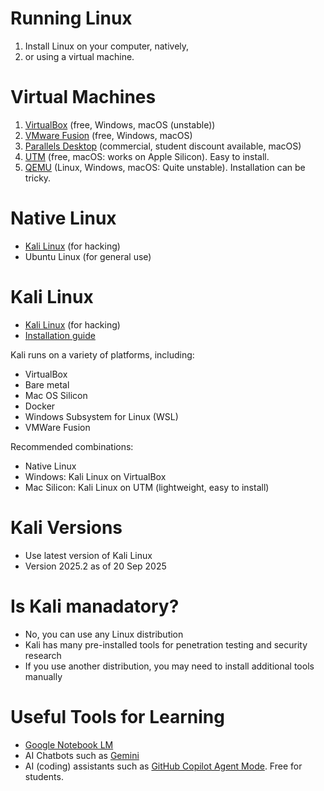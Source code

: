 # Running Linux 

1. Install Linux on your computer, natively, 
2. or using a virtual machine.

# Virtual Machines

1. [VirtualBox](https://www.virtualbox.org/) (free, Windows, macOS (unstable))
2. [VMware Fusion](https://www.vmware.com/products/desktop-hypervisor/workstation-and-fusion) (free, Windows, macOS)
3. [Parallels Desktop](https://www.parallels.com/products/desktop/) (commercial, student discount available, macOS)
4. [UTM](https://mac.getutm.app/) (free, macOS: works on Apple Silicon). Easy to install.
5. [QEMU](https://www.qemu.org/download/) (Linux, Windows, macOS: Quite unstable). Installation can be tricky.

# Native Linux

- [Kali Linux](https://www.kali.org/) (for hacking)
- Ubuntu Linux (for general use)

# Kali Linux

- [Kali Linux](https://www.kali.org/) (for hacking)
- [Installation guide](https://www.kali.org/get-kali/#kali-platforms)

Kali runs on a variety of platforms, including:
- VirtualBox
- Bare metal
- Mac OS Silicon
- Docker
- Windows Subsystem for Linux (WSL)
- VMWare Fusion

Recommended combinations: 

- Native Linux
- Windows: Kali Linux on VirtualBox
- Mac Silicon: Kali Linux on UTM (lightweight, easy to install)

# Kali Versions

- Use latest version of Kali Linux
- Version 2025.2 as of 20 Sep 2025

# Is Kali manadatory?

- No, you can use any Linux distribution
- Kali has many pre-installed tools for penetration testing and security research
- If you use another distribution, you may need to install additional tools manually

# Useful Tools for Learning 

- [Google Notebook LM](https://notebooklm.google.com/)
- AI Chatbots such as [Gemini](https://gemini.google.com/)
- AI (coding) assistants such as [GitHub Copilot Agent Mode](https://github.com/features/copilot). Free for students.